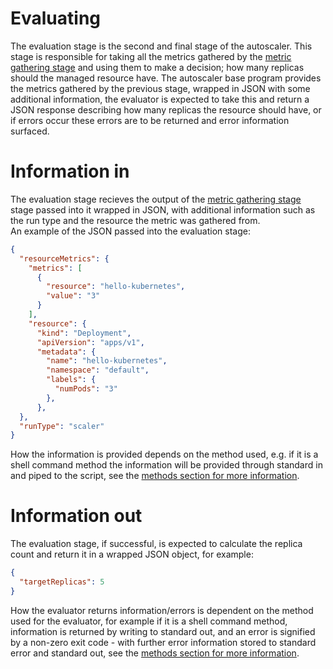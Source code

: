 # Evaluating

The evaluation stage is the second and final stage of the autoscaler. This stage is responsible for 
taking all the metrics gathered by the [metric gathering stage](../metric-gathering) and using them 
to make a decision; how many replicas should the managed resource have. The autoscaler base program 
provides the metrics gathered by the previous stage, wrapped in JSON with some additional 
information, the evaluator is expected to take this and return a JSON response describing how 
many replicas the resource should have, or if errors occur these errors are to be returned and 
error information surfaced.

# Information in

The evaluation stage recieves the output of the [metric gathering stage](../metric-gathering) stage 
passed into it wrapped in JSON, with additional information such as the run type and the resource the metric was gathered from.  
An example of the JSON passed into the evaluation stage:
```json
{
  "resourceMetrics": {
    "metrics": [
      {
        "resource": "hello-kubernetes",
        "value": "3"
      }
    ],
    "resource": {
      "kind": "Deployment",
      "apiVersion": "apps/v1",
      "metadata": {
        "name": "hello-kubernetes",
        "namespace": "default",
        "labels": {
          "numPods": "3"
        },
      },
  },
  "runType": "scaler"
}
```
How the information is provided depends on the method used, e.g. if it is a shell
command method the information will be provided through standard in and piped to the script, see
the [methods section for more information](../methods).

# Information out

The evaluation stage, if successful, is expected to calculate the replica count and return it 
in a wrapped JSON object, for example:
```json
{
  "targetReplicas": 5
}
```

How the evaluator returns information/errors is dependent on the method used for the evaluator, 
for example if it is a shell command method, information is returned by writing to 
standard out, and an error is signified by a non-zero exit code - with further error information 
stored to standard error and standard out, see the [methods section for more information](../methods).
